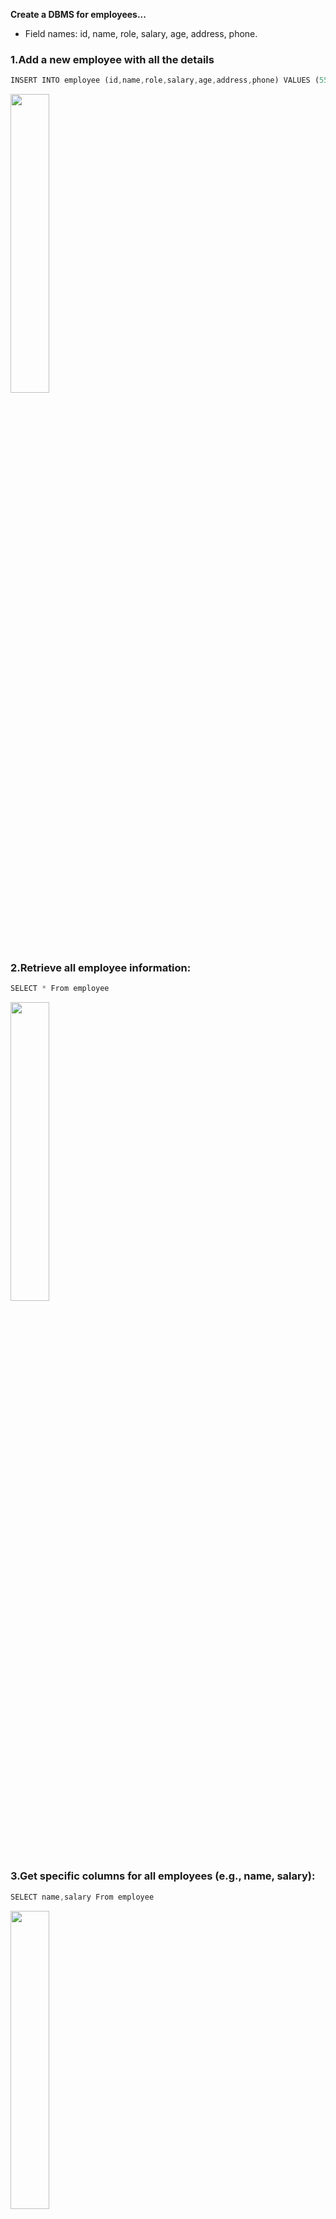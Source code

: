 **Create a DBMS for employees...**

- Field names: id, name, role, salary, age, address, phone.

### 1.Add a new employee with all the details

```dart
INSERT INTO employee (id,name,role,salary,age,address,phone) VALUES (55,"Naresh Patil","Manager",45000,20,"Plot 50 Sun Residency sociret Vapi",9674589842)
```

<p>
 

  <img src="https://github.com/user-attachments/assets/5e9c864d-6927-4d4b-80cf-e73c578491c8" Height="35%">
  </p>

### 2.Retrieve all employee information:

```dart
SELECT * From employee
```

<p>
 

  <img src="https://github.com/user-attachments/assets/3da84fc4-d8ff-4db8-b3c4-297736d6e713" Height="35%">
  </p>

  ### 3.Get specific columns for all employees (e.g., name, salary):
  ```dart
SELECT name,salary From employee
```
<p>
  <img src="https://github.com/user-attachments/assets/566aa300-018d-4aa4-8f50-497210178cc4" Height="35%">
  </p>

### 4.Find employees with a particular role (e.g., Manager):

```dart
SELECT * From employee WHERE role="Manager";
```
<p>
  <img src="https://github.com/user-attachments/assets/ec5cd682-b117-46a7-8640-ffbda97b4e51" Height="35%">
</p>


### 5.Search for employees with names containing "An" (case-insensitive):

```dart
SELECT * From employee WHERE name Like "A%";
```
<p>
  <img src="https://github.com/user-attachments/assets/e66ee2e2-b52a-4edc-9bb6-269ed1bedcee" Height="35%">
</p>


### 6.Find employees older than 30 and earning more than $70,000:

```dart
SELECT * From employee WHERE age>30 AND salary>70000;
```
<p>
  <img src="https://github.com/user-attachments/assets/8780a21b-ed05-4d8e-a5b0-442bd043690a" Height="35%">
</p>

### 7.Change the salary of an employee with ID 100::

```dart

UPDATE employee SET salary=65953 WHERE id=100;
SELECT * From employee WHERE id=100;
```
<p>
  <img src="https://github.com/user-attachments/assets/faf27753-af5d-49ff-a065-9ff2c21a37d1" Height="35%">
</p>


### 8.Update the address for employees in the 'Sales' role:

```dart



UPDATE employee SET address="A 204 RjHans Society Vesu" WHERE role="Sales" AND id=150;
SELECT * From employee WHERE role="Sales" AND id=150;
```
<p>
  <img src="https://github.com/user-attachments/assets/c8d75e64-0e9e-4881-8fed-618003e5a564" Height="35%">
</p>

### 9.Remove an employee with ID 101:

```dart
DELETE FROM employee WHERE id=101;
```
<p>
  <img src="https://github.com/user-attachments/assets/8ad9f7eb-91c4-4952-944d-a8807f3c4a43" Height="35%">
</p>




